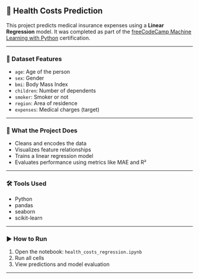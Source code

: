 ## 🏥 Health Costs Prediction

This project predicts medical insurance expenses using a **Linear Regression** model. It was completed as part of the [freeCodeCamp Machine Learning with Python](https://www.freecodecamp.org/learn/) certification.

---

### 📄 Dataset Features

* `age`: Age of the person
* `sex`: Gender
* `bmi`: Body Mass Index
* `children`: Number of dependents
* `smoker`: Smoker or not
* `region`: Area of residence
* `expenses`: Medical charges (target)

---

### 🔧 What the Project Does

* Cleans and encodes the data
* Visualizes feature relationships
* Trains a linear regression model
* Evaluates performance using metrics like MAE and R²

---

### 🛠 Tools Used

* Python
* pandas
* seaborn
* scikit-learn

---

### ▶️ How to Run

1. Open the notebook: `health_costs_regression.ipynb`
2. Run all cells
3. View predictions and model evaluation

---
